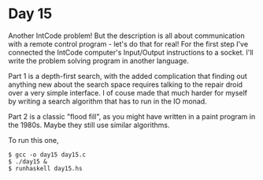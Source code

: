 # Day 15

Another IntCode problem! But the description is all about communication with a remote control program - let's do that for real! For the first step I've connected the IntCode computer's Input/Output instructions to a socket. I'll write the problem solving program in another language.

Part 1 is a depth-first search, with the added complication that finding out anything new about the search space requires talking to the repair droid over a very simple interface. I of couse made that much harder for myself by writing a search algorithm that has to run in the IO monad.

Part 2 is a classic "flood fill", as you might have written in a paint program in the 1980s. Maybe they still use similar algorithms.

To run this one,
```
$ gcc -o day15 day15.c
$ ./day15 &
$ runhaskell day15.hs
```
